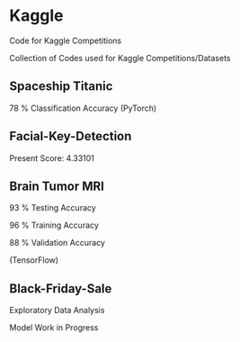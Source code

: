 # Kaggle
Code for Kaggle Competitions

Collection of Codes used for Kaggle Competitions/Datasets

## Spaceship Titanic

78 % Classification Accuracy (PyTorch)

## Facial-Key-Detection

Present Score: 4.33101

## Brain Tumor MRI

93 % Testing Accuracy 

96 % Training Accuracy

88 % Validation Accuracy

(TensorFlow)

## Black-Friday-Sale

Exploratory Data Analysis

Model Work in Progress


